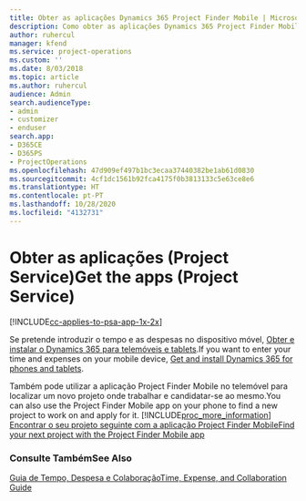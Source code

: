 ```yaml
---
title: Obter as aplicações Dynamics 365 Project Finder Mobile | MicrosoftDocs
description: Como obter as aplicações Dynamics 365 Project Finder Mobile
author: ruhercul
manager: kfend
ms.service: project-operations
ms.custom: ''
ms.date: 8/03/2018
ms.topic: article
ms.author: ruhercul
audience: Admin
search.audienceType:
- admin
- customizer
- enduser
search.app:
- D365CE
- D365PS
- ProjectOperations
ms.openlocfilehash: 47d909ef497b1bc3ecaa37440382be1ab61d0830
ms.sourcegitcommit: 4cf1dc1561b92fca4175f0b3813133c5e63ce8e6
ms.translationtype: HT
ms.contentlocale: pt-PT
ms.lasthandoff: 10/28/2020
ms.locfileid: "4132731"
---
```

# <a name="get-the-apps-project-service"></a><span data-ttu-id="ed079-103">Obter as aplicações (Project Service)</span><span class="sxs-lookup"><span data-stu-id="ed079-103">Get the apps (Project Service)</span></span>

[!INCLUDE[cc-applies-to-psa-app-1x-2x](../includes/cc-applies-to-psa-app-1x-2x.md)]

<span data-ttu-id="ed079-104">Se pretende introduzir o tempo e as despesas no dispositivo móvel, [Obter e instalar o Dynamics 365 para telemóveis e tablets](https://docs.microsoft.com/dynamics365/mobile-app/dynamics-365-phones-tablets-users-guide).</span><span class="sxs-lookup"><span data-stu-id="ed079-104">If you want to enter your time and expenses on your mobile device, [Get and install Dynamics 365 for phones and tablets](https://docs.microsoft.com/dynamics365/mobile-app/dynamics-365-phones-tablets-users-guide).</span></span>  
  
 <span data-ttu-id="ed079-105">Também pode utilizar a aplicação Project Finder Mobile no telemóvel para localizar um novo projeto onde trabalhar e candidatar-se ao mesmo.</span><span class="sxs-lookup"><span data-stu-id="ed079-105">You can also use the Project Finder Mobile app on your phone to find a new project to work on and apply for it.</span></span> [!INCLUDE[proc_more_information](../includes/proc-more-information.md)] <span data-ttu-id="ed079-106">[Encontrar o seu projeto seguinte com a aplicação Project Finder Mobile](../psa/find-next-project-finder-mobile-app.md)</span><span class="sxs-lookup"><span data-stu-id="ed079-106">[Find your next project with the Project Finder Mobile app](../psa/find-next-project-finder-mobile-app.md)</span></span> 
  
### <a name="see-also"></a><span data-ttu-id="ed079-107">Consulte Também</span><span class="sxs-lookup"><span data-stu-id="ed079-107">See Also</span></span>  
 [<span data-ttu-id="ed079-108">Guia de Tempo, Despesa e Colaboração</span><span class="sxs-lookup"><span data-stu-id="ed079-108">Time, Expense, and Collaboration Guide</span></span>](../psa/time-expense-collaboration-guide.md)
